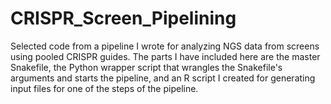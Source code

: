 # CRISPR_Screen_Pipelining
Selected code from a pipeline I wrote for analyzing NGS data from screens using pooled CRISPR guides. The parts I have included here are the master Snakefile, the Python wrapper script that wrangles the Snakefile's arguments and starts the pipeline, and an R script I created for generating input files for one of the steps of the pipeline.
